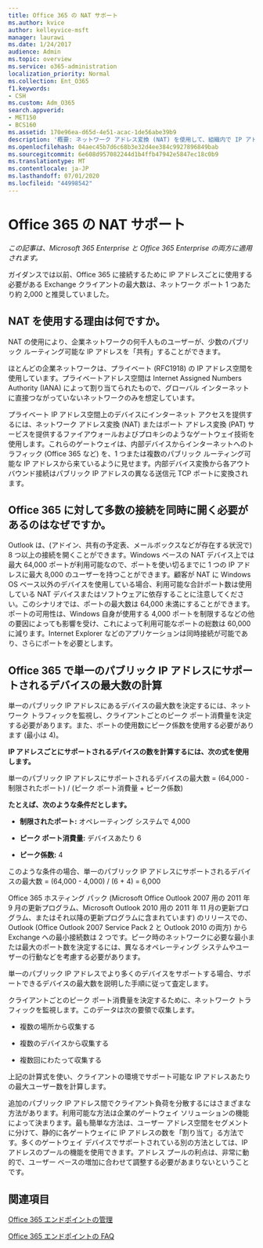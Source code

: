 ```yaml
---
title: Office 365 の NAT サポート
ms.author: kvice
author: kelleyvice-msft
manager: laurawi
ms.date: 1/24/2017
audience: Admin
ms.topic: overview
ms.service: o365-administration
localization_priority: Normal
ms.collection: Ent_O365
f1.keywords:
- CSH
ms.custom: Adm_O365
search.appverid:
- MET150
- BCS160
ms.assetid: 170e96ea-d65d-4e51-acac-1de56abe39b9
description: '概要: ネットワーク アドレス変換 (NAT) を使用して、組織内で IP アドレスごとに使用できるクライアントの正しい数を見積もる方法の詳細について説明します。'
ms.openlocfilehash: 04aec45b7d6c68b3e32d4ee384c9927896849bab
ms.sourcegitcommit: 6e608d957082244d1b4ffb47942e5847ec18c0b9
ms.translationtype: MT
ms.contentlocale: ja-JP
ms.lasthandoff: 07/01/2020
ms.locfileid: "44998542"
---
```

# <a name="nat-support-with-office-365"></a>Office 365 の NAT サポート

*この記事は、Microsoft 365 Enterprise と Office 365 Enterprise の両方に適用されます。*

ガイダンスでは以前、Office 365 に接続するために IP アドレスごとに使用する必要がある Exchange クライアントの最大数は、ネットワーク ポート 1 つあたり約 2,000 と推奨していました。
  
## <a name="why-use-nat"></a>NAT を使用する理由は何ですか。

NAT の使用により、企業ネットワークの何千人ものユーザーが、少数のパブリック ルーティング可能な IP アドレスを「共有」することができます。
  
ほとんどの企業ネットワークは、プライベート (RFC1918) の IP アドレス空間を使用しています。プライベートアドレス空間は Internet Assigned Numbers Authority (IANA) によって割り当てられたもので、グローバル インターネットに直接つながっていないネットワークのみを想定しています。
  
プライベート IP アドレス空間上のデバイスにインターネット アクセスを提供するには、ネットワーク アドレス変換 (NAT) またはポート アドレス変換 (PAT) サービスを提供するファイアウォールおよびプロキシのようなゲートウェイ技術を使用します。これらのゲートウェイは、内部デバイスからインターネットへのトラフィック (Office 365 など) を、1 つまたは複数のパブリック ルーティング可能な IP アドレスから来ているように見せます。内部デバイス変換から各アウトバウンド接続はパブリック IP アドレスの異なる送信元 TCP ポートに変換されます。 
  
## <a name="why-do-you-need-to-have-so-many-connections-open-to-office-365-at-the-same-time"></a>Office 365 に対して多数の接続を同時に開く必要があるのはなぜですか。

Outlook は、(アドイン、共有の予定表、メールボックスなどが存在する状況で) 8 つ以上の接続を開くことができます。Windows ベースの NAT デバイス上では最大 64,000 ポートが利用可能なので、ポートを使い切るまでに 1 つの IP アドレスに最大 8,000 のユーザーを持つことができます。顧客が NAT に Windows OS ベース以外のデバイスを使用している場合、利用可能な合計ポート数は使用している NAT デバイスまたはソフトウェアに依存することに注意してください。このシナリオでは、ポートの最大数は 64,000 未満にすることができます。ポートの可用性は、Windows 自身が使用する 4,000 ポートを制限するなどの他の要因によっても影響を受け、これによって利用可能なポートの総数は 60,000 に減ります。Internet Explorer などのアプリケーションは同時接続が可能であり、さらにポートを必要とします。
  
## <a name="calculating-maximum-supported-devices-behind-a-single-public-ip-address-with-office-365"></a>Office 365 で単一のパブリック IP アドレスにサポートされるデバイスの最大数の計算

単一のパブリック IP アドレスにあるデバイスの最大数を決定するには、ネットワーク トラフィックを監視し、クライアントごとのピーク ポート消費量を決定する必要があります。また、ポートの使用数にピーク係数を使用する必要があります (最小は 4)。 
  
 **IP アドレスごとにサポートされるデバイスの数を計算するには、次の式を使用します。**
  
単一のパブリック IP アドレスにサポートされるデバイスの最大数 = (64,000 - 制限されたポート) / (ピーク ポート消費量 + ピーク係数)
  
 **たとえば、次のような条件だとします。**
  
- **制限されたポート:** オペレーティング システムで 4,000

- **ピーク ポート消費量:** デバイスあたり 6

- **ピーク係数:** 4

このような条件の場合、単一のパブリック IP アドレスにサポートされるデバイスの最大数 = (64,000 - 4,000) / (6 + 4) = 6,000 
  
Office 365 ホスティング パック (Microsoft Office Outlook 2007 用の 2011 年 9 月の更新プログラム、Microsoft Outlook 2010 用の 2011 年 11 月の更新プログラム、またはそれ以降の更新プログラムに含まれています) のリリースでの、Outlook (Office Outlook 2007 Service Pack 2 と Outlook 2010 の両方) から Exchange への最小接続数は 2 つです。ピーク時のネットワークに必要な最小または最大のポート数を決定するには、異なるオペレーティング システムやユーザーの行動などを考慮する必要があります。
  
単一のパブリック IP アドレスでより多くのデバイスをサポートする場合、サポートできるデバイスの最大数を説明した手順に従って査定します。
  
クライアントごとのピーク ポート消費量を決定するために、ネットワーク トラフィックを監視します。このデータは次の要領で収集します。
  
- 複数の場所から収集する
    
- 複数のデバイスから収集する
    
- 複数回にわたって収集する
    
上記の計算式を使い、クライアントの環境でサポート可能な IP アドレスあたりの最大ユーザー数を計算します。
  
追加のパブリック IP アドレス間でクライアント負荷を分散するにはさまざまな方法があります。利用可能な方法は企業のゲートウェイ ソリューションの機能によって決まります。最も簡単な方法は、ユーザー アドレス空間をセグメントに分けて、静的に各ゲートウェイに IP アドレスの数を「割り当て」る方法です。多くのゲートウェイ デバイスでサポートされている別の方法としては、IP アドレスのプールの機能を使用できます。アドレス プールの利点は、非常に動的で、ユーザー ベースの増加に合わせて調整する必要があまりないということです。
  
## <a name="see-also"></a>関連項目

[Office 365 エンドポイントの管理](https://support.office.com/article/99cab9d4-ef59-4207-9f2b-3728eb46bf9a)
  
[Office 365 エンドポイントの FAQ](https://support.office.com/article/d4088321-1c89-4b96-9c99-54c75cae2e6d)
